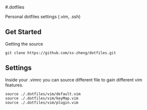 #.dotfiles

Personal dotfiles settings (.vim, .ssh)

## Get Started

Getting the source

```
git clone https://github.com/ss-zheng/dotfiles.git
```

## Settings

Inside your .vimrc you can source different file to gain different vim features.

```
source ./.dotfiles/vim/default.vim 
source ./.dotfiles/vim/keyMap.vim
source ./.dotfiles/vim/plugin.vim
```
